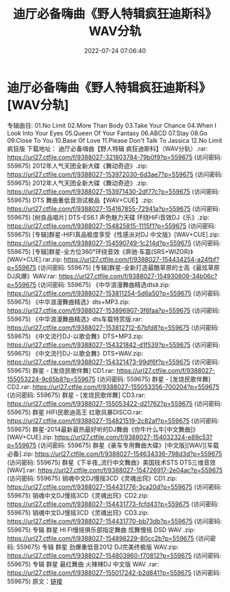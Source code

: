 ﻿---
title: 迪厅必备嗨曲《野人特辑疯狂迪斯科》WAV分轨
date: 2022-07-24 07:06:40
categories: 交谊舞曲、电音DJ舞曲
tags: 舞曲
---
# 迪厅必备嗨曲《野人特辑疯狂迪斯科》[WAV分轨]

专辑曲目:
01.No Limit
02.More Than Body
03.Take Your Chance
04.When I Look Into Your Eyes
05.Queen Of Your Fantasy
06.ABCD
07.Stay
08.Go
09.Close To You
10.Base Of Love
11.Please Don't Talk To Jassica
12.No Limit 疯狂版
下载地址：
迪厅必备嗨曲【野人特辑 疯狂迪斯科】（WAV分轨）.rar: https://url27.ctfile.com/f/9388027-321803784-79b0f9?p=559675
(访问密码: 559675)
2012年人气天团全新大碟《舞动奇迹》.zip: https://url27.ctfile.com/f/9388027-153972030-6d3ae7?p=559675
(访问密码: 559675)
2012年人气天团全新大碟《舞动奇迹》.zip: https://url27.ctfile.com/f/9388027-153971430-2df77c?p=559675
(访问密码: 559675)
DTS 舞曲重低音测试极品【WAV+CUE】.zip: https://url27.ctfile.com/f/9388027-154167855-72941a?p=559675
(访问密码: 559675)
[树良品唱片] DTS-ES6.1 声色魅力天碟 环绕HiFi音效DJ《乐》.zip: https://url27.ctfile.com/f/9388027-154825815-1115f1?p=559675
(访问密码: 559675)
[专辑]群星-HIFI真品极度享受《性感派对DJ 中文版》[WAV+CUE].zip: https://url27.ctfile.com/f/9388027-154590749-1c214d?p=559675
(访问密码: 559675)
[专辑]群星-全方位360°环绕音效《奔驰·车震(SRS+WIZOR)》[WAV+CUE].rar.zip: https://url27.ctfile.com/f/9388027-154434254-a24fbf?p=559675
(访问密码: 559675)
[专辑]群星-全新打造最酷草原的士高《最炫草原DJ风爆》WAV.rar: https://url27.ctfile.com/f/9388027-154930809-34b06c?p=559675
(访问密码: 559675)
《中华浪漫舞曲精选dts》.zip: https://url27.ctfile.com/f/9388027-153811254-5d6a50?p=559675
(访问密码: 559675)
《中华浪漫舞曲精选》dts+MP3.zip: https://url27.ctfile.com/f/9388027-153896907-3f6faa?p=559675
(访问密码: 559675)
《中华浪漫舞曲精选》dts车载特赏版.rar: https://url27.ctfile.com/f/9388027-153812712-67bfd8?p=559675
(访问密码: 559675)
《中文流行DJ-以歌会舞》DTS+MP3.zip: https://url27.ctfile.com/f/9388027-154321842-d1f539?p=559675
(访问密码: 559675)
《中文流行DJ-以歌会舞》DTS+WAV.zip: https://url27.ctfile.com/f/9388027-154321473-99df6f?p=559675
(访问密码: 559675)
群星 - [发烧民歌伴舞] CD1.rar: https://url27.ctfile.com/f/9388027-155053224-9c65b8?p=559675
(访问密码: 559675)
群星 - [发烧民歌伴舞] CD2.rar: https://url27.ctfile.com/f/9388027-155053356-700204?p=559675
(访问密码: 559675)
群星 - [发烧民歌伴舞] CD3.rar: https://url27.ctfile.com/f/9388027-155053422-d21762?p=559675
(访问密码: 559675)
群星 HIFI民歌迪高王 红歌风暴DISCO.rar: https://url27.ctfile.com/f/9388027-154821519-2c82af?p=559675
(访问密码: 559675)
群星-2014最新最热最好听的DJ舞曲《你牛什么牛[中文舞曲]》[WAV+CUE].zip: https://url27.ctfile.com/f/9388027-154032324-e89c53?p=559675
(访问密码: 559675)
群星《豪车专用舞曲大碟》[中文版][WAV][车载必备].zip: https://url27.ctfile.com/f/9388027-154634336-798d3d?p=559675
(访问密码: 559675)
群星《下半夜_流行中文舞曲》美国技术STS DTS三维音效[WAV].rar: https://url27.ctfile.com/f/9388027-154726917-2e04ac?p=559675
(访问密码: 559675)
销魂中文DJ慢摇3CD《灵魂出窍》CD1.zip: https://url27.ctfile.com/f/9388027-154431776-3ca20d?p=559675
(访问密码: 559675)
销魂中文DJ慢摇3CD《灵魂出窍》CD2.zip: https://url27.ctfile.com/f/9388027-154431773-fcfd43?p=559675
(访问密码: 559675)
销魂中文DJ慢摇3CD《灵魂出窍》CD3.zip: https://url27.ctfile.com/f/9388027-154431770-bb73db?p=559675
(访问密码: 559675)
专辑 群星 HI FI慢摇俱乐部指定舞曲 炫舞慢摇 DSD WAV .zip: https://url27.ctfile.com/f/9388027-154898229-80cc2b?p=559675
(访问密码: 559675)
专辑 群星 劲爆重低音2012 DJ完美终极版 WAV.zip: https://url27.ctfile.com/f/9388027-154803960-f70812?p=559675
(访问密码: 559675)
专辑 群星 最红舞曲 火辣辣DJ 中文版 WAV .rar: https://url27.ctfile.com/f/9388027-155017242-b2d841?p=559675
(访问密码: 559675)
原文：[链接](https://blog.sina.com.cn/s/blog_1647c7e7601030yil.html)